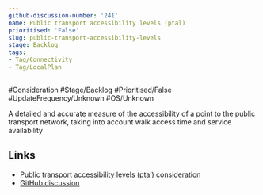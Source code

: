 ```yaml
---
github-discussion-number: '241'
name: Public transport accessibility levels (ptal)
prioritised: 'False'
slug: public-transport-accessibility-levels
stage: Backlog
tags:
- Tag/Connectivity
- Tag/LocalPlan
---
```


#Consideration #Stage/Backlog #Prioritised/False #UpdateFrequency/Unknown #OS/Unknown

A detailed and accurate measure of the accessibility of a point to the public transport network, taking into account walk access time and service availability

## Links

* [Public transport accessibility levels (ptal) consideration](https://design.planning.data.gov.uk/planning-consideration/public-transport-accessibility-levels)
* [GitHub discussion](https://github.com/digital-land/data-standards-backlog/discussions/241)